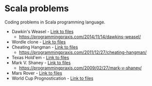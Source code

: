 # Scala problems

Coding problems in Scala programming language.

- Dawkin's Weasel - [Link to files](src/main/scala/dawkinsweasel/)
    - https://programmingpraxis.com/2014/11/14/dawkins-weasel/
- Wordle clone - [Link to files](src/main/scala/wordle)
- Cheating Hangman - [Link to files](src/main/scala/cheatinghangman)
    - https://programmingpraxis.com/2011/12/27/cheating-hangman/
- Texas Hold'em - [Link to files](src/main/scala/texasholdem)
- Mark V. Shaney - [Link to files](src/main/scala/markshaney)
    - https://programmingpraxis.com/2009/02/27/mark-v-shaney/
- Mars Rover - [Link to files](src/main/scala/marsrover)
- World Cup Prognostication - [Link to files](python/world_cup_prognostication)